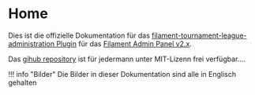 # Home

Dies ist die offizielle Dokumentation für das [filament-tournament-league-administration Plugin](https://github.com/Maggomann/filament-tournament-league-administration) für das [Filament Admin Panel v2.x](https://filamentphp.com/docs/2.x/admin/installation).

Das [gihub repository](https://github.com/Maggomann/filament-tournament-league-administration) ist für jedermann unter MIT-Lizenn frei verfügbar....

!!! info "Bilder"
	Die Bilder in dieser Dokumentation sind alle in Englisch gehalten